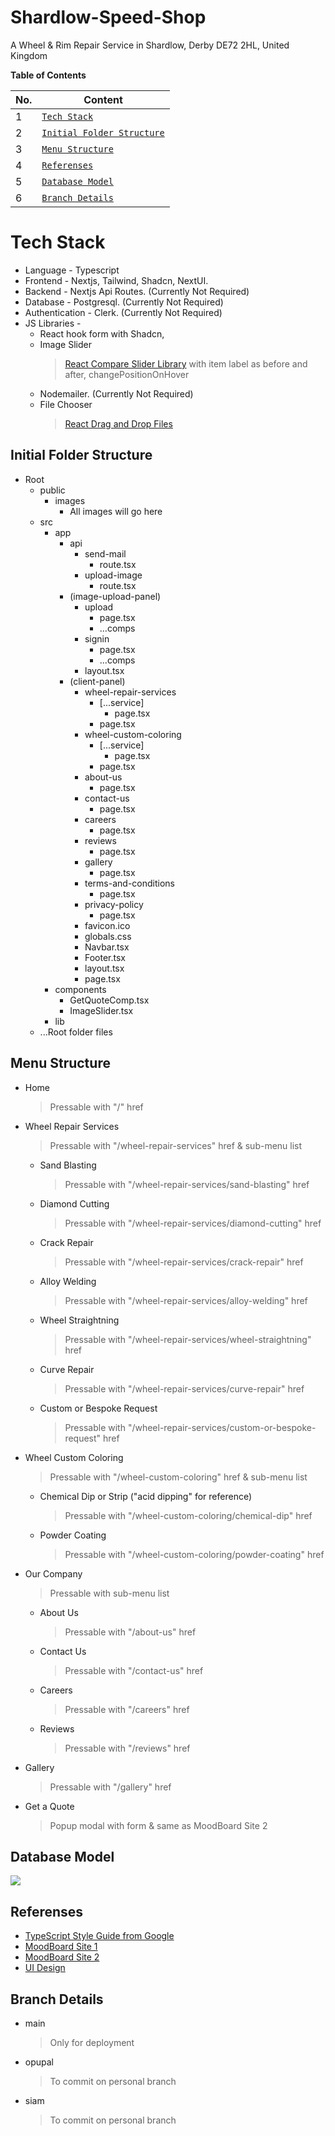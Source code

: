 # Shardlow-Speed-Shop
A Wheel &amp; Rim Repair Service in Shardlow, Derby DE72 2HL, United Kingdom


**Table of Contents**

|No.|Content|
|---|-------|
|1|[`Tech Stack`](https://github.com/TechysIT/Shardlow-Speed-Shop/blob/main/README.md#tech-stack)|
|2|[`Initial Folder Structure`](https://github.com/TechysIT/Shardlow-Speed-Shop/blob/main/README.md#initial-folder-structure)|
|3|[`Menu Structure`](https://github.com/TechysIT/Shardlow-Speed-Shop/blob/main/README.md#menu-structure)|
|4|[`Referenses`](https://github.com/TechysIT/Shardlow-Speed-Shop/blob/main/README.md#referenses)|
|5|[`Database Model`](https://github.com/TechysIT/Shardlow-Speed-Shop/blob/main/README.md#database-model)|
|6|[`Branch Details`](https://github.com/TechysIT/Shardlow-Speed-Shop/blob/main/README.md#branch-details)|


# Tech Stack

* Language - Typescript
* Frontend - Nextjs, Tailwind, Shadcn, NextUI.
* Backend - Nextjs Api Routes. (Currently Not Required)
* Database - Postgresql. (Currently Not Required)
* Authentication - Clerk. (Currently Not Required)
* JS Libraries - 
	* React hook form with Shadcn, 
	* Image Slider 
		>[React Compare Slider Library](https://www.npmjs.com/package/react-compare-slider)  with item label as before and after, changePositionOnHover
	* Nodemailer. (Currently Not Required)
	* File Chooser
   		>[React Drag and Drop Files](https://www.npmjs.com/package/react-drag-drop-files)

## Initial Folder Structure
* Root
	* public
		* images
			* All images will go here
	* src
		* app
			* api
				* send-mail
					* route.tsx
  				* upload-image
					* route.tsx
			* (image-upload-panel)
				* upload
					* page.tsx
					* ...comps
				* signin
					* page.tsx
					* ...comps
				* layout.tsx
			* (client-panel)
				* wheel-repair-services
					* [...service]
						* page.tsx
					* page.tsx
				* wheel-custom-coloring
					* [...service]
						* page.tsx
					* page.tsx
				* about-us
					* page.tsx
				* contact-us
					* page.tsx
				* careers
					* page.tsx
				* reviews
					* page.tsx
				* gallery
					* page.tsx
				* terms-and-conditions
					* page.tsx
				* privacy-policy
					* page.tsx
				* favicon.ico
				* globals.css
				* Navbar.tsx
				* Footer.tsx
				* layout.tsx
				* page.tsx
		* components 
			* GetQuoteComp.tsx
   			* ImageSlider.tsx 
		* lib
	* ...Root folder files


## Menu Structure
* Home
  >Pressable with "/" href
* Wheel Repair Services
  >Pressable with "/wheel-repair-services" href & sub-menu list
    * Sand Blasting
      >Pressable with "/wheel-repair-services/sand-blasting" href
    * Diamond Cutting
      >Pressable with "/wheel-repair-services/diamond-cutting" href
    * Crack Repair
      >Pressable with "/wheel-repair-services/crack-repair" href
    * Alloy Welding
      >Pressable with "/wheel-repair-services/alloy-welding" href
    * Wheel Straightning
      >Pressable with "/wheel-repair-services/wheel-straightning" href
    * Curve Repair
      >Pressable with "/wheel-repair-services/curve-repair" href
    * Custom or Bespoke Request
      >Pressable with "/wheel-repair-services/custom-or-bespoke-request" href
* Wheel Custom Coloring
  >Pressable with "/wheel-custom-coloring" href & sub-menu list
    * Chemical Dip or Strip ("acid dipping" for reference)
      >Pressable with "/wheel-custom-coloring/chemical-dip" href
    * Powder Coating
      >Pressable with "/wheel-custom-coloring/powder-coating" href
* Our Company
  >Pressable with sub-menu list
    * About Us
      >Pressable with "/about-us" href
    * Contact Us
      >Pressable with "/contact-us" href
    * Careers
      >Pressable with "/careers" href
    * Reviews
      >Pressable with "/reviews" href
* Gallery
  >Pressable with "/gallery" href
* Get a Quote
  >Popup modal with form & same as MoodBoard Site 2

## Database Model
![](https://app.eraser.io/workspace/ZAdR7ulUFaEI6B3VouxN/preview?elements=51ODcCGx5yA0Wz5CxbvjNA&type=embed)


## Referenses
* [TypeScript Style Guide from Google](https://google.github.io/styleguide/tsguide.html)
* [MoodBoard Site 1](https://www.awrswheelrepair.com)
* [MoodBoard Site 2](https://wheelsonsite.com/)
* [UI Design](https://www.figma.com/file/2LezHcfKE9OfcJkR2Ol1n9/Shardlow-Speed-Shop?type=design&mode=design&t=Oj1jXRYdBC3CcLS1-1)

## Branch Details
* main
  >Only for deployment
* opupal
  >To commit on personal branch
* siam
  >To commit on personal branch
